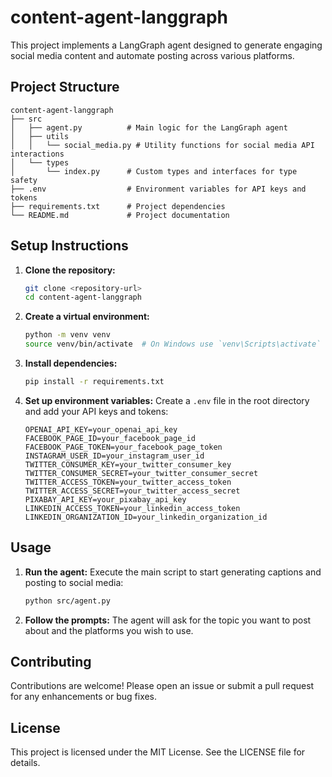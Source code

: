 # content-agent-langgraph

This project implements a LangGraph agent designed to generate engaging social media content and automate posting across various platforms. 

## Project Structure

```
content-agent-langgraph
├── src
│   ├── agent.py          # Main logic for the LangGraph agent
│   ├── utils
│   │   └── social_media.py # Utility functions for social media API interactions
│   └── types
│       └── index.py      # Custom types and interfaces for type safety
├── .env                  # Environment variables for API keys and tokens
├── requirements.txt      # Project dependencies
└── README.md             # Project documentation
```

## Setup Instructions

1. **Clone the repository:**
   ```bash
   git clone <repository-url>
   cd content-agent-langgraph
   ```

2. **Create a virtual environment:**
   ```bash
   python -m venv venv
   source venv/bin/activate  # On Windows use `venv\Scripts\activate`
   ```

3. **Install dependencies:**
   ```bash
   pip install -r requirements.txt
   ```

4. **Set up environment variables:**
   Create a `.env` file in the root directory and add your API keys and tokens:
   ```
   OPENAI_API_KEY=your_openai_api_key
   FACEBOOK_PAGE_ID=your_facebook_page_id
   FACEBOOK_PAGE_TOKEN=your_facebook_page_token
   INSTAGRAM_USER_ID=your_instagram_user_id
   TWITTER_CONSUMER_KEY=your_twitter_consumer_key
   TWITTER_CONSUMER_SECRET=your_twitter_consumer_secret
   TWITTER_ACCESS_TOKEN=your_twitter_access_token
   TWITTER_ACCESS_SECRET=your_twitter_access_secret
   PIXABAY_API_KEY=your_pixabay_api_key
   LINKEDIN_ACCESS_TOKEN=your_linkedin_access_token
   LINKEDIN_ORGANIZATION_ID=your_linkedin_organization_id
   ```

## Usage

1. **Run the agent:**
   Execute the main script to start generating captions and posting to social media:
   ```bash
   python src/agent.py
   ```

2. **Follow the prompts:**
   The agent will ask for the topic you want to post about and the platforms you wish to use.

## Contributing

Contributions are welcome! Please open an issue or submit a pull request for any enhancements or bug fixes.

## License

This project is licensed under the MIT License. See the LICENSE file for details.